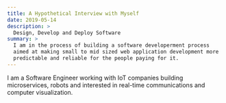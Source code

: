 ```yaml
---
title: A Hypothetical Interview with Myself
date: 2019-05-14
description: >
  Design, Develop and Deploy Software
summary: >
  I am in the process of building a software developerment process
  aimed at making small to mid sized web application development more
  predictable and reliable for the people paying for it.
---
```


I am a Software Engineer working with IoT companies building
microservices, robots and interested in real-time communications and
computer visualization. 

